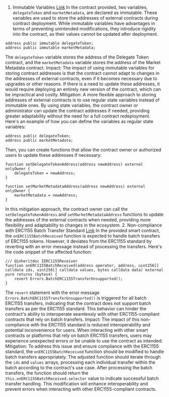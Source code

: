 1.  Immutable Variables
[Link](https://github.com/code-423n4/2023-09-delegate/blob/a6dbac8068760ee4fc5bababb57e3fe79e5eeb2e/src/PrincipalToken.sol#L12-L13)
In the contract provided, two variables, `delegateToken` and `marketMetadata`, are declared as immutable. These variables are used to store the addresses of external contracts during contract deployment. While immutable variables have advantages in terms of preventing unintended modifications, they introduce rigidity into the contract, as their values cannot be updated after deployment.
```solidity
address public immutable delegateToken;
address public immutable marketMetadata;
```
The `delegateToken` variable stores the address of the Delegate Token contract, and the `marketMetadata` variable stores the address of the Market Metadata contract.
Impact:
The impact of using immutable variables for storing contract addresses is that the contract cannot adapt to changes in the addresses of external contracts, even if it becomes necessary due to upgrades or other reasons. If there is a need to update these addresses, it would require deploying an entirely new version of the contract, which can be impractical and costly.
Mitigation:
A more flexible approach to storing addresses of external contracts is to use regular state variables instead of immutable ones. By using state variables, the contract owner or administrator can update the contract addresses if needed, providing greater adaptability without the need for a full contract redeployment.
Here's an example of how you can define the variables as regular state variables:
```solidity
address public delegateToken;
address public marketMetadata;
```
Then, you can create functions that allow the contract owner or authorized users to update these addresses if necessary:
```solidity
function setDelegateTokenAddress(address newAddress) external onlyOwner {
    delegateToken = newAddress;
}

function setMarketMetadataAddress(address newAddress) external onlyOwner {
    marketMetadata = newAddress;
}
```
In this mitigation approach, the contract owner can call the `setDelegateTokenAddress` and `setMarketMetadataAddress` functions to update the addresses of the external contracts when needed, providing more flexibility and adaptability to changes in the ecosystem.
2. Non-compliance with ERC1155 Batch Transfer Standard
[Link](https://github.com/code-423n4/2023-09-delegate/blob/a6dbac8068760ee4fc5bababb57e3fe79e5eeb2e/src/DelegateToken.sol#L78-L80)
In the provided smart contract, the `onERC1155BatchReceived` function is expected to handle batch transfers of ERC1155 tokens. However, it deviates from the ERC1155 standard by reverting with an error message instead of processing the transfers. Here's the code snippet of the affected function:
```solidity
/// @inheritdoc IERC1155Receiver
function onERC1155BatchReceived(address operator, address, uint256[] calldata ids, uint256[] calldata values, bytes calldata data) external pure returns (bytes4) {
    revert Errors.BatchERC1155TransferUnsupported();
}
```
The `revert` statement with the error message `Errors.BatchERC1155TransferUnsupported()` is triggered for all batch ERC1155 transfers, indicating that the contract does not support batch transfers as per the ERC1155 standard. This behavior can hinder the contract's ability to interoperate seamlessly with other ERC1155-compliant contracts that rely on batch transfers.
Impact:
The impact of this non-compliance with the ERC1155 standard is reduced interoperability and potential inconvenience for users. When interacting with other smart contracts or platforms that rely on batch ERC1155 transfers, users may experience unexpected errors or be unable to use the contract as intended.
Mitigation:
To address this issue and ensure compliance with the ERC1155 standard, the `onERC1155BatchReceived` function should be modified to handle batch transfers appropriately. The adjusted function should iterate through the `ids` and `values` arrays, processing each individual transfer within the batch according to the contract's use case. After processing the batch transfers, the function should return the `this.onERC1155BatchReceived.selector` value to indicate successful batch transfer handling. This modification will enhance interoperability and prevent errors when interacting with other ERC1155-compliant contracts.
